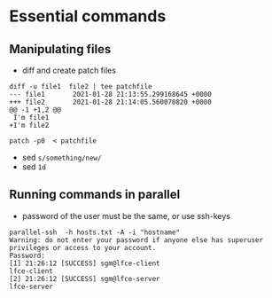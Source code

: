 # Essential commands

## Manipulating files

- diff and create patch files

```
diff -u file1  file2 | tee patchfile
--- file1       2021-01-28 21:13:55.299168645 +0000
+++ file2       2021-01-28 21:14:05.560070820 +0000
@@ -1 +1,2 @@
 I'm file1
+I'm file2

patch -p0  < patchfile
```


- sed `s/something/new/` 
- sed `1d`

## Running commands in parallel

- password of the user must be the same, or use ssh-keys

```
parallel-ssh  -h hosts.txt -A -i "hostname"
Warning: do not enter your password if anyone else has superuser
privileges or access to your account.
Password:
[1] 21:26:12 [SUCCESS] sgm@lfce-client
lfce-client
[2] 21:26:12 [SUCCESS] sgm@lfce-server
lfce-server
```
 
